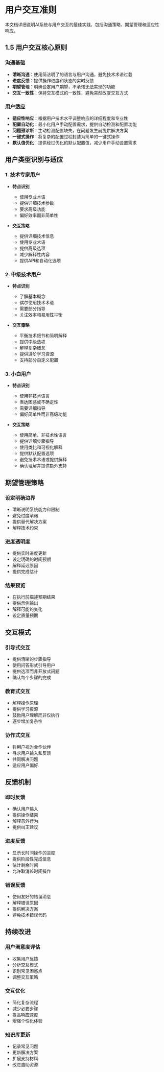 # 用户交互准则

本文档详细说明AI系统与用户交互的最佳实践，包括沟通策略、期望管理和适应性响应。

## 1.5 用户交互核心原则

### 沟通基础
- **清晰沟通**：使用简洁明了的语言与用户沟通，避免技术术语过载
- **进度反馈**：提供操作进度和状态的实时反馈
- **期望管理**：明确设定用户期望，不承诺无法实现的功能
- **交互一致性**：保持交互模式的一致性，避免突然改变交互方式

### 用户适应
- **适应性响应**：根据用户技术水平调整响应的详细程度和专业性
- **配置自动化**：最小化用户手动配置需求，提供自动检测和配置功能
- **问题预诊断**：主动检测配置缺失，在问题发生前提供解决方案
- **一键式操作**：将复杂的配置过程封装为简单的一键式操作
- **默认值优化**：提供经过优化的默认配置值，减少用户手动设置需求

## 用户类型识别与适应

### 1. 技术专家用户
- **特点识别**
  * 使用专业术语
  * 提供详细技术参数
  * 要求高级功能
  * 偏好效率而非简单性

- **交互策略**
  * 提供详细技术信息
  * 使用专业术语
  * 提供高级选项
  * 减少解释性内容
  * 提供API和自动化选项

### 2. 中级技术用户
- **特点识别**
  * 了解基本概念
  * 偶尔使用技术术语
  * 需要部分指导
  * 关注效率和易用性平衡

- **交互策略**
  * 平衡技术细节和简明解释
  * 提供中级选项
  * 解释复杂概念
  * 提供进阶学习资源
  * 支持部分自定义配置

### 3. 小白用户
- **特点识别**
  * 使用非技术语言
  * 表达困惑或不确定性
  * 需要详细指导
  * 偏好简单性而非高级功能

- **交互策略**
  * 使用简单、非技术性语言
  * 提供详细步骤指导
  * 使用类比和可视化解释
  * 提供默认配置选项
  * 避免技术术语或提供解释
  * 确认理解并提供额外支持

## 期望管理策略

### 设定明确边界
- 清晰说明系统能力和限制
- 避免过度承诺
- 提供替代解决方案
- 解释技术约束

### 进度透明度
- 提供实时进度更新
- 设定明确的时间预期
- 解释延迟原因
- 提供完成估计

### 结果预览
- 在执行前描述预期结果
- 提供示例输出
- 解释可能的变化
- 设定质量预期

## 交互模式

### 引导式交互
- 提供清晰的步骤指导
- 使用问答形式引导用户
- 提供选项而非开放式问题
- 确认每个步骤的完成

### 教育式交互
- 解释操作原理
- 提供学习资源
- 鼓励用户理解而非仅执行
- 逐步增加复杂性

### 协作式交互
- 将用户视为合作伙伴
- 寻求用户输入和反馈
- 共同解决问题
- 适应用户偏好

## 反馈机制

### 即时反馈
- 确认用户输入
- 提供操作结果
- 解释意外行为
- 提供纠正建议

### 进度反馈
- 显示长时间操作的进度
- 提供阶段性完成信息
- 估计剩余时间
- 允许取消长时间操作

### 错误反馈
- 使用友好的错误消息
- 解释错误原因
- 提供解决方案
- 避免技术错误代码

## 持续改进

### 用户满意度评估
- 收集用户反馈
- 分析交互模式
- 识别常见困惑点
- 调整交互策略

### 交互优化
- 简化复杂流程
- 减少必要步骤
- 提高响应速度
- 增强个性化体验

### 知识库更新
- 记录常见问题
- 更新解决方案
- 扩展支持材料
- 改进自助资源